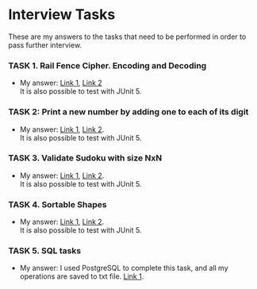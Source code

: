 # Interview Tasks

These are my answers to the tasks that need to be performed in order to pass further interview.

### TASK 1. Rail Fence Cipher. Encoding and Decoding
* My answer: [Link 1](https://github.com/borymskyi/vector-software-interview-tasks/blob/master/src/main/java/com/borymskyi/task1/RailFenceCipher.java), [Link 2](https://github.com/borymskyi/vector-software-interview-tasks/blob/master/src/test/java/com/borymskyi/task1/RailFenceCipherTest.java)
<br>It is also possible to test with JUnit 5.

### TASK 2: Print a new number by adding one to each of its digit
* My answer: [Link 1](https://github.com/borymskyi/vector-software-interview-tasks/blob/master/src/main/java/com/borymskyi/task2/AddingToEachNumber.java), [Link 2](https://github.com/borymskyi/vector-software-interview-tasks/tree/master/src/test/java/com/borymskyi/task2).
<br>It is also possible to test with JUnit 5.

### TASK 3. Validate Sudoku with size NxN
* My answer: [Link 1](https://github.com/borymskyi/vector-software-interview-tasks/tree/master/src/main/java/com/borymskyi/task3), [Link 2](https://github.com/borymskyi/vector-software-interview-tasks/blob/master/src/test/java/com/borymskyi/task3/SudokuValidatorTest.java).
<br>It is also possible to test with JUnit 5.

### TASK 4. Sortable Shapes
* My answer: [Link 1](https://github.com/borymskyi/vector-software-interview-tasks/tree/master/src/main/java/com/borymskyi/task4), [Link 2](https://github.com/borymskyi/vector-software-interview-tasks/blob/master/src/test/java/com/borymskyi/task4/ShapeTest.java).
<br>It is also possible to test with JUnit 5.

### TASK 5. SQL tasks
* My answer: I used PostgreSQL to complete this task, and all my operations are saved to txt file. [Link 1](https://github.com/borymskyi/vector-software-interview-tasks/blob/master/task5.txt).
